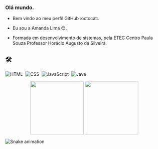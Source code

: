  
   ### Olá mundo. 

- Bem vindo ao meu perfil GitHub  :octocat:.

- Eu sou a Amanda Lima 😊.

- Formada em desenvolvimento de sistemas, pela ETEC Centro Paula Souza Professor Horácio Augusto da Silveira.

## 🛠

![HTML](https://img.shields.io/badge/-HTML-05122A?style=flat&logo=HTML5)&nbsp;
![CSS](https://img.shields.io/badge/-CSS-05122A?style=flat&logo=CSS3)&nbsp;
![JavaScript](https://img.shields.io/badge/-JS-05122A?style=flat&logo=JAVASCRIPT)&nbsp;
![Java](https://img.shields.io/badge/-JAVA-05122A?style=flat&logo=JAVA)&nbsp;


<div align ="center" >

<img height ="170em" align ="center" src = "https://github-readme-stats.vercel.app/api?username=LimaAmanda&show_icons=true&theme=synthwave"/> 

<img height ="170em" align ="center" src ="https://github-readme-stats.vercel.app/api/top-langs/?username=limaAmanda&&layout=compact&hide=shell&theme=dark"/>
</div>


</div>

![Snake animation](https://github.com/LimaAmanda/LimaAmanda/blob/output/github-contribution-grid-snake.svg)

